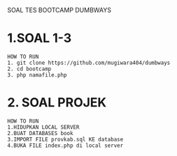 SOAL TES BOOTCAMP DUMBWAYS

# 1.SOAL 1-3 
    HOW TO RUN
    1. git clone https://github.com/mugiwara404/dumbways
    2. cd bootcamp
    3. php namafile.php
    
# 2. SOAL PROJEK
    HOW TO RUN 
    1.HIDUPKAN LOCAL SERVER
    2.BUAT DATABASES book
    3.IMPORT FILE provkab.sql KE database 
    4.BUKA FILE index.php di local server 
    

